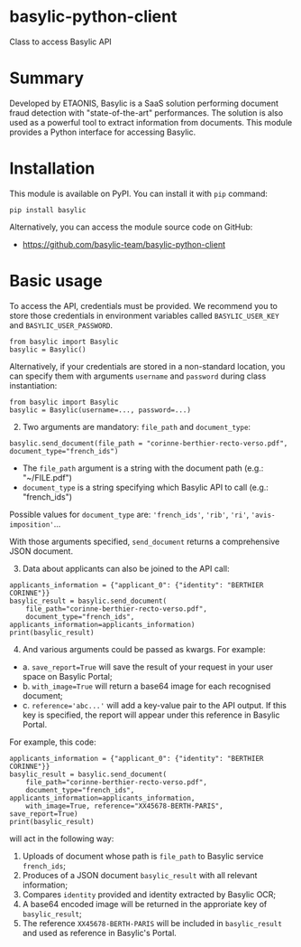 # basylic-python-client
Class to access Basylic API

# Summary

Developed by ETAONIS, Basylic is a SaaS solution performing document fraud detection with "state-of-the-art" performances. The solution is also used as a powerful tool to extract information from documents. This module provides a Python interface for accessing Basylic.
    
# Installation

This module is available on PyPI. You can install it with `pip` command:

```pip install basylic```

Alternatively, you can access the module source code on GitHub:

* https://github.com/basylic-team/basylic-python-client

# Basic usage

To access the API, credentials must be provided. We recommend you to store those credentials in environment variables called `BASYLIC_USER_KEY` and `BASYLIC_USER_PASSWORD`. 

```
from basylic import Basylic
basylic = Basylic()
```

Alternatively, if your credentials are stored in a non-standard location, you can specify them with arguments `username` and `password` during class instantiation:

```
from basylic import Basylic
basylic = Basylic(username=..., password=...)
```

2. Two arguments are mandatory: `file_path` and `document_type`:
```
basylic.send_document(file_path = "corinne-berthier-recto-verso.pdf", document_type="french_ids")
```
* The `file_path` argument is a string with the document path (e.g.: "~/FILE.pdf") 
* `document_type` is a string specifying which Basylic API to call (e.g.: "french_ids")

Possible values for `document_type` are: `'french_ids'`, `'rib'`, `'ri'`, `'avis-imposition'`...

With those arguments specified, `send_document` returns a comprehensive JSON document.

3. Data about applicants can also be joined to the API call:
```
applicants_information = {"applicant_0": {"identity": "BERTHIER CORINNE"}}
basylic_result = basylic.send_document(
    file_path="corinne-berthier-recto-verso.pdf", 
    document_type="french_ids", applicants_information=applicants_information)
print(basylic_result)
```

4. And various arguments could be passed as kwargs. For example:
* a. `save_report=True` will save the result of your request in your user space on Basylic Portal;
* b. `with_image=True` will return a base64 image for each recognised document;
* c. `reference='abc...'` will add a key-value pair to the API output. If this key is specified, the report will appear under this reference in Basylic Portal.

For example, this code: 

```
applicants_information = {"applicant_0": {"identity": "BERTHIER CORINNE"}}
basylic_result = basylic.send_document(
    file_path="corinne-berthier-recto-verso.pdf", 
    document_type="french_ids", applicants_information=applicants_information,
    with_image=True, reference="XX45678-BERTH-PARIS", save_report=True)
print(basylic_result)
```

will act in the following way:

1. Uploads of document whose path is `file_path` to Basylic service `french_ids`;
2. Produces of a JSON document `basylic_result` with all relevant information;
3. Compares `identity` provided and identity extracted by Basylic OCR;
5. A base64 encoded image will be returned in the approriate key of `basylic_result`;
6. The reference `XX45678-BERTH-PARIS` will be included in `basylic_result` and used as reference in Basylic's Portal.

